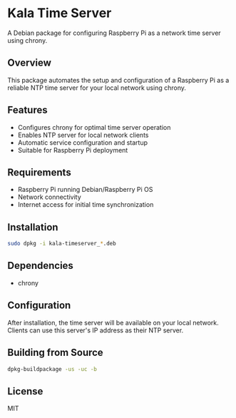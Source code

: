 # Kala Time Server

A Debian package for configuring Raspberry Pi as a network time server using chrony.

## Overview

This package automates the setup and configuration of a Raspberry Pi as a reliable NTP time server for your local network using chrony.

## Features

- Configures chrony for optimal time server operation
- Enables NTP server for local network clients
- Automatic service configuration and startup
- Suitable for Raspberry Pi deployment

## Requirements

- Raspberry Pi running Debian/Raspberry Pi OS
- Network connectivity
- Internet access for initial time synchronization

## Installation

```bash
sudo dpkg -i kala-timeserver_*.deb
```

## Dependencies

- chrony

## Configuration

After installation, the time server will be available on your local network. Clients can use this server's IP address as their NTP server.

## Building from Source

```bash
dpkg-buildpackage -us -uc -b
```

## License

MIT